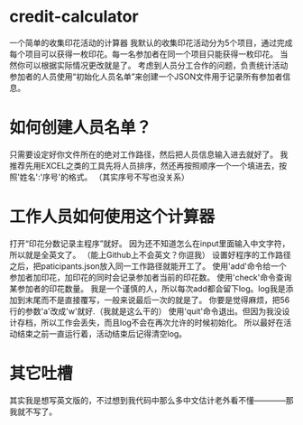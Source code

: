 # credit-calculator
一个简单的收集印花活动的计算器
我默认的收集印花活动分为5个项目，通过完成每个项目可以获得一枚印花。每一名参加者在同一个项目只能获得一枚印花。
当然你可以根据实际情况更改就是了。
考虑到人员分工合作的问题，负责统计活动参加者的人员使用“初始化人员名单”来创建一个JSON文件用于记录所有参加者信息。
# 如何创建人员名单？
只需要设定好你文件所在的绝对工作路径，然后把人员信息输入进去就好了。
我推荐先用EXCEL之类的工具先将人员排序，然还再按照顺序一个一个填进去，按照'姓名':'序号'的格式。
（其实序号不写也没关系）
# 工作人员如何使用这个计算器
打开“印花分数记录主程序”就好。
因为还不知道怎么在input里面输入中文字符，所以就是全英文了。
（能上Github上不会英文？你逗我）
设置好程序的工作路径之后，把paticipants.json放入同一工作路径就能开工了。
使用'add'命令给一个参加者加印花，加印花的同时会记录参加者当前的印花数。
使用'check'命令查询某参加者的印花数量。
我是一个谨慎的人，所以每次add都会留下log。log我是添加到末尾而不是直接覆写，一般来说最后一次的就是了。
你要是觉得麻烦，把56行的参数'a'改成'w'就好.（我就是这么干的）
使用'quit'命令退出。但因为我没设计存档，所以工作会丢失，而且log不会在再次允许的时候初始化。
所以最好在活动结束之前一直运行着，活动结束后记得清空log。
# 其它吐槽
其实我是想写英文版的，不过想到我代码中那么多中文估计老外看不懂————那我就不写了。
